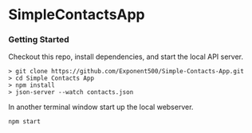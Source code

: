 # SimpleContactsApp

### Getting Started


Checkout this repo, install dependencies, and start the local API server.

```
> git clone https://github.com/Exponent500/Simple-Contacts-App.git
> cd Simple Contacts App
> npm install
> json-server --watch contacts.json
```

In another terminal window start up the local webserver.

```
npm start
```



